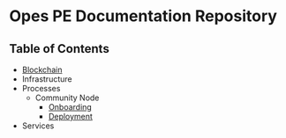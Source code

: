 # Opes PE Documentation Repository

## Table of Contents

- [Blockchain](./blockchain/README.md)
- Infrastructure
- Processes
  - Community Node
    - [Onboarding](./processes/community/onboarding/README.md)
    - [Deployment](./processes/community/deployment/README.md)
- Services

